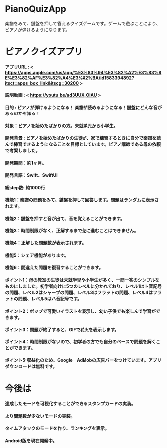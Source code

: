 # PianoQuizApp
楽譜をみて、鍵盤を押して答えるクイズゲームです。ゲームで遊ぶことにより、ピアノが弾けるようになります。

# ピアノクイズアプリ
#### アプリURL : < https://apps.apple.com/us/app/%E3%83%94%E3%82%A2%E3%83%8E%E3%82%AF%E3%82%A4%E3%82%BA/id1583394892?itsct=apps_box_link&itscg=30200 >
#### 説明動画 : < https://youtu.be/ad3UUX_OiAU >
#### 目的 : ピアノが弾けるようになる！ 楽譜が読めるようになる！鍵盤にどんな音があるのかを知る！
#### 対象：ピアノを始めたばかりの方。未就学児から小学生。
#### 開発背景 : ピアノを始めたばかりの生徒が、家で練習するときに自分で楽譜を読んで練習できるようになることを目標としています。ピアノ講師である母の依頼で考案しました。
#### 開発期間：約1ヶ月。
#### 開発言語：Swift、SwiftUI
#### 総step数: 約1000行

#### 機能1：楽譜の問題をみて、鍵盤を押して回答します。問題はランダムに表示されます。
#### 機能2：鍵盤を押すと音が出て、音を覚えることができます。
#### 機能3：時間制限がなく、正解するまで先に進むことはできません。
#### 機能4：正解した問題数が表示されます。
#### 機能5：シェア機能があります。
#### 機能6：間違えた問題を復習することができます。

#### ポイント1：母の教室の生徒は未就学児や小学生が多く、一問一答のシンプルなものにしました。初学者向けに5つのレベルに分かれており、レベル1はト音記号の問題、レベル2はシャープの問題、レベル3はフラットの問題、レベル4はフラットの問題、レベル5はハ音記号です。
#### ポイント2：ポップで可愛いイラストを表示し、幼い子供でも楽しんで学習ができます。
#### ポイント3：問題が終了すると、GIFで花火を表示します。
#### ポイント4：時間制限がないので、初学者の方でも自分のペースで問題を解くことができます。
#### ポイント5:収益化のため、Google　AdMobの広告バーをつけています。アプリダウンロードは無料です。

# 今後は
#### 達成したモードを可視化することができるスタンプカードの実装。
#### より問題数が少ないモードの実装。
#### タイムアタックのモードを作り、ランキングを表示。
#### Android版を現在開発中。
